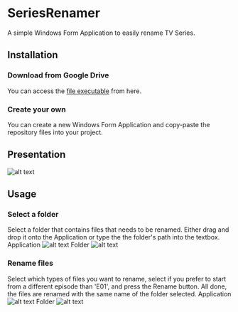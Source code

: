 # SeriesRenamer
A simple Windows Form Application to easily rename TV Series.

## Installation

### Download from Google Drive

You can access the [file executable](https://drive.google.com/open?id=1mZlez65VchUOnIxxuRrUK0zqJbRKBHyb) from here.

### Create your own

You can create a new Windows Form Application and copy-paste the repository files into your project.

## Presentation

![alt text](https://drive.google.com/open?id=1YMdKqvMwVOpcyt4Huc4PfXDEn5GW6-0M)

## Usage

### Select a folder

Select a folder that contains files that needs to be renamed. Either drag and drop it onto the Application or type the the folder's path into the textbox.
Application
![alt text](https://drive.google.com/open?id=1vsqsSaZDOlCz3wJ84iXnn7XmS2Mz-Dz9)
Folder
![alt text](https://drive.google.com/open?id=10_yOFvYMHF_ohtEOQ03mQSkMqUpAoJrJ)

### Rename files

Select which types of files you want to rename, select if you prefer to start from a different episode than 'E01', and press the Rename button. All done, the files are renamed with the same name of the folder selected.
Application
![alt text](https://drive.google.com/open?id=1nAl7GTDtBPJHrdwlJ4QcNmdvkGMnQd-b)
Folder
![alt text](https://drive.google.com/open?id=1Kba6FwDlVaLJt2xpDd674Xsc658AaEMC)





